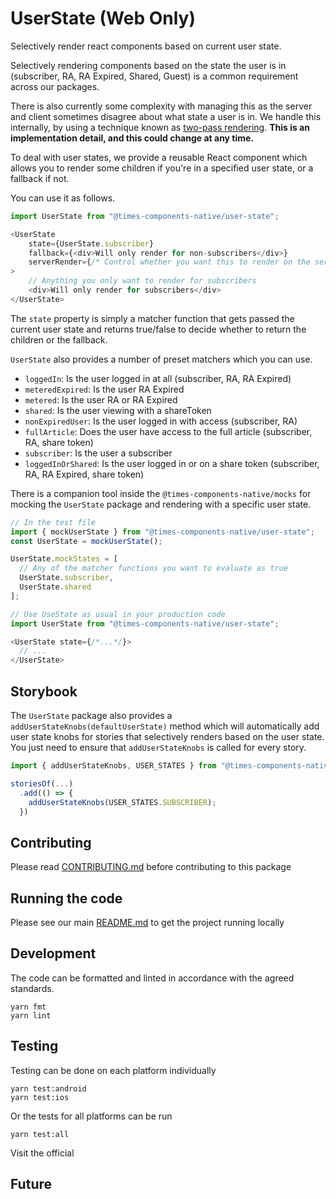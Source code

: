 # UserState (Web Only)

Selectively render react components based on current user state.

Selectively rendering components based on the state the user is in
(subscriber, RA, RA Expired, Shared, Guest) is a common requirement across our
packages.

There is also currently some complexity with managing this as the server
and client sometimes disagree about what state a user is in. We handle this
internally, by using a technique known as
[two-pass rendering](https://reactjs.org/docs/react-dom.html#hydrate). **This
is an implementation detail, and this could change at any time.**

To deal with user states, we provide a reusable React component
which allows you to render some children if you're in a specified user state,
or a fallback if not.

You can use it as follows.

```js
import UserState from "@times-components-native/user-state";

<UserState
    state={UserState.subscriber}
    fallback={<div>Will only render for non-subscribers</div>}
    serverRender={/* Control whether you want this to render on the server at all */}
>
    // Anything you only want to render for subscribers
    <div>Will only render for subscribers</div>
</UserState>
```

The `state` property is simply a matcher function that gets passed the current user
state and returns true/false to decide whether to return the children or
the fallback.

`UserState` also provides a number of preset matchers which you can use.

- `loggedIn`: Is the user logged in at all (subscriber, RA, RA Expired)
- `meteredExpired`: Is the user RA Expired
- `metered`: Is the user RA or RA Expired
- `shared`: Is the user viewing with a shareToken
- `nonExpiredUser`: Is the user logged in with access (subscriber, RA)
- `fullArticle`: Does the user have access to the full article (subscriber, RA, share token)
- `subscriber`: Is the user a subscriber
- `loggedInOrShared`: Is the user logged in or on a share token (subscriber, RA, RA Expired, share token)

There is a companion tool inside the `@times-components-native/mocks` for mocking
the `UserState` package and rendering with a specific user state.

```js
// In the test file
import { mockUserState } from "@times-components-native/user-state";
const UserState = mockUserState();

UserState.mockStates = [
  // Any of the matcher functions you want to evaluate as true
  UserState.subscriber,
  UserState.shared
];

// Use UseState as usual in your production code
import UserState from "@times-components-native/user-state";

<UserState state={/*...*/}>
  // ...
</UserState>
```

## Storybook

The `UserState` package also provides a `addUserStateKnobs(defaultUserState)`
method which will automatically add user state knobs for stories that
selectively renders based on the user state. You just need to ensure that
`addUserStateKnobs` is called for every story.

```js
import { addUserStateKnobs, USER_STATES } from "@times-components-native/user-state";

storiesOf(...)
  .add(() => {
    addUserStateKnobs(USER_STATES.SUBSCRIBER);
  })
```

## Contributing

Please read [CONTRIBUTING.md](./CONTRIBUTING.md) before contributing to this
package

## Running the code

Please see our main [README.md](../README.md) to get the project running locally

## Development

The code can be formatted and linted in accordance with the agreed standards.

```
yarn fmt
yarn lint
```

## Testing

Testing can be done on each platform individually

```
yarn test:android
yarn test:ios
```

Or the tests for all platforms can be run

```
yarn test:all
```

Visit the official

<!-- Add the storybook link here. -->

## Future

<!-- Add details of future development here. -->
